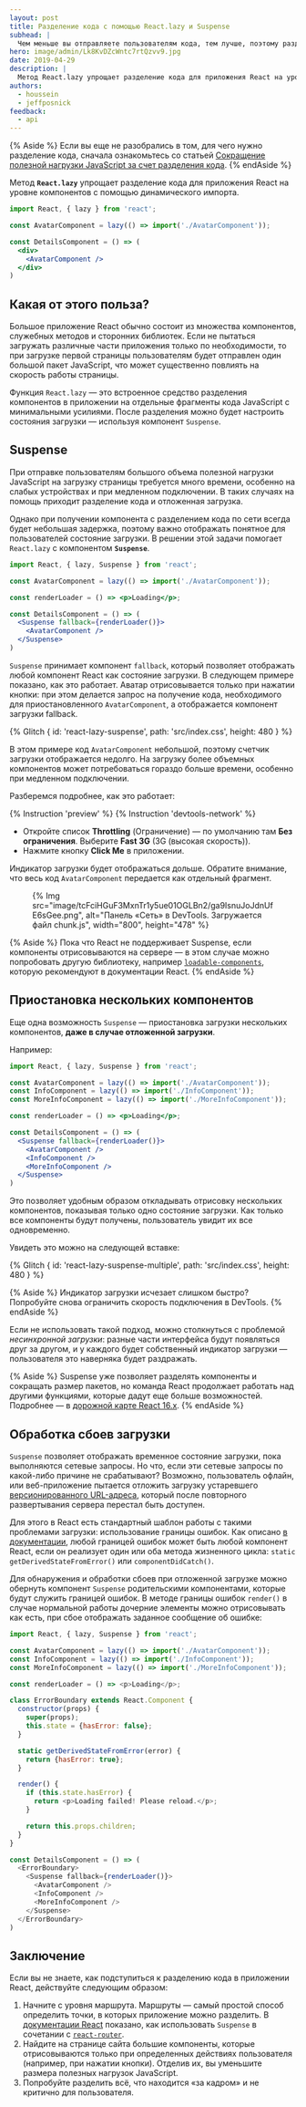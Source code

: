 ```yaml
---
layout: post
title: Разделение кода с помощью React.lazy и Suspense
subhead: |
  Чем меньше вы отправляете пользователям кода, тем лучше, поэтому разделяйте пакеты, чтобы не отправлять ненужный код!
hero: image/admin/Lk8KvDZcWntc7rtQzvv9.jpg
date: 2019-04-29
description: |
  Метод React.lazy упрощает разделение кода для приложения React на уровне компонентов с помощью динамического импорта. Вместе с Suspense он позволяет отображать пользователям соответствующее состояние загрузки.
authors:
  - houssein
  - jeffposnick
feedback:
  - api
---
```


{% Aside %}
Если вы еще не разобрались в том, для чего нужно разделение кода, сначала
ознакомьтесь со статьей
[Сокращение полезной нагрузки JavaScript за счет разделения кода](/reduce-javascript-payloads-with-code-splitting).
{% endAside %}

Метод **`React.lazy`** упрощает разделение кода для приложения React на уровне
компонентов с помощью динамического импорта.

```jsx
import React, { lazy } from 'react';

const AvatarComponent = lazy(() => import('./AvatarComponent'));

const DetailsComponent = () => (
  <div>
    <AvatarComponent />
  </div>
)
```

## Какая от этого польза?

Большое приложение React обычно состоит из множества компонентов,
служебных методов и сторонних библиотек. Если не пытаться загружать
различные части приложения только по необходимости, то при загрузке
первой страницы пользователям будет отправлен один большой
пакет JavaScript, что может существенно повлиять на скорость работы страницы.

Функция `React.lazy` — это встроенное средство разделения компонентов
в приложении на отдельные фрагменты кода JavaScript с минимальными усилиями. После
разделения можно будет настроить состояния загрузки — используя компонент
`Suspense`.

## Suspense

При отправке пользователям большого объема полезной нагрузки JavaScript
на загрузку страницы требуется много времени, особенно на слабых устройствах
и при медленном подключении. В таких случаях на помощь приходит разделение кода
и отложенная загрузка.

Однако при получении компонента с разделением кода по сети всегда будет
небольшая задержка, поэтому важно отображать понятное для пользователей
состояние загрузки. В решении этой задачи помогает `React.lazy` с компонентом
**`Suspense`**.

```jsx
import React, { lazy, Suspense } from 'react';

const AvatarComponent = lazy(() => import('./AvatarComponent'));

const renderLoader = () => <p>Loading</p>;

const DetailsComponent = () => (
  <Suspense fallback={renderLoader()}>
    <AvatarComponent />
  </Suspense>
)
```

`Suspense` принимает компонент `fallback`, который позволяет отображать
любой компонент React как состояние загрузки. В следующем примере показано, как это работает.
Аватар отрисовывается только при нажатии кнопки: при этом делается
запрос на получение кода, необходимого для приостановленного `AvatarComponent`,
а отображается компонент загрузки fallback.

{% Glitch {
id: 'react-lazy-suspense',
path: 'src/index.css',
height: 480
} %}

В этом примере код `AvatarComponent` небольшой, поэтому
счетчик загрузки отображается недолго. На загрузку
более объемных компонентов может потребоваться гораздо
больше времени, особенно при медленном подключении.

Разберемся подробнее, как это работает:

{% Instruction 'preview' %}
{% Instruction 'devtools-network' %}
- Откройте список **Throttling** (Ограничение) — по умолчанию там **Без ограничения**. Выберите **Fast 3G** (3G (высокая скорость)).
- Нажмите кнопку **Click Me** в приложении.

Индикатор загрузки будет отображаться дольше. Обратите внимание, что весь код
`AvatarComponent` передается как отдельный фрагмент.

<figure>
  {% Img src="image/tcFciHGuF3MxnTr1y5ue01OGLBn2/ga9IsnuJoJdnUfE6sGee.png", alt="Панель «Сеть» в DevTools. Загружается файл chunk.js", width="800", height="478" %}
</figure>

{% Aside %}
Пока что React не поддерживает Suspense, если компоненты отрисовываются
на сервере — в этом случае можно попробовать другую библиотеку,
например
[`loadable-components`](https://www.smooth-code.com/open-source/loadable-components/docs/server-side-rendering/),
которую рекомендуют в документации React.
{% endAside %}

## Приостановка нескольких компонентов

Еще одна возможность `Suspense` — приостановка загрузки нескольких
компонентов, **даже в случае отложенной загрузки**.

Например:

```jsx
import React, { lazy, Suspense } from 'react';

const AvatarComponent = lazy(() => import('./AvatarComponent'));
const InfoComponent = lazy(() => import('./InfoComponent'));
const MoreInfoComponent = lazy(() => import('./MoreInfoComponent'));

const renderLoader = () => <p>Loading</p>;

const DetailsComponent = () => (
  <Suspense fallback={renderLoader()}>
    <AvatarComponent />
    <InfoComponent />
    <MoreInfoComponent />
  </Suspense>
)
```

Это позволяет удобным образом откладывать отрисовку нескольких компонентов,
показывая только одно состояние загрузки. Как только все компоненты будут получены,
пользователь увидит их все одновременно.

Увидеть это можно на следующей вставке:

{% Glitch {
id: 'react-lazy-suspense-multiple',
path: 'src/index.css',
height: 480
} %}

{% Aside %}
Индикатор загрузки исчезает слишком быстро?
Попробуйте снова ограничить скорость подключения в DevTools.
{% endAside %}

Если не использовать такой подход, можно столкнуться с проблемой
_несинхронной загрузки_: разные части интерфейса будут появляться
друг за другом, и у каждого будет собственный индикатор загрузки — пользователя это наверняка будет раздражать.

{% Aside %}
Suspense уже позволяет разделять компоненты и сокращать размер пакетов,
но команда React продолжает работать над другими функциями, которые
дадут еще больше возможностей. Подробнее —
в
[дорожной карте React 16.x](https://reactjs.org/blog/2018/11/27/react-16-roadmap.html).
{% endAside %}

## Обработка сбоев загрузки

`Suspense` позволяет отображать временное состояние загрузки,
пока выполняются сетевые запросы. Но что, если эти сетевые запросы
по какой-либо причине не срабатывают? Возможно, пользователь офлайн, или веб-приложение пытается
отложить загрузку устаревшего [версионированного URL-адреса](/http-cache/#long-lived-caching-for-versioned-urls),
который после повторного развертывания сервера перестал быть доступен.

Для этого в React есть стандартный шаблон работы с такими проблемами загрузки:
использование границы ошибок. Как описано [в документации](https://reactjs.org/docs/error-boundaries.html), любой
границей ошибок может быть любой компонент React, если он реализует один или оба
метода жизненного цикла: `static getDerivedStateFromError()` или
`componentDidCatch()`.

Для обнаружения и обработки сбоев при отложенной загрузке можно обернуть компонент
`Suspense` родительскими компонентами, которые будут служить границей ошибок. В методе
границы ошибок `render()` в случае нормальной работы дочерние элементы можно
отрисовывать как есть, при сбое отображать заданное сообщение об ошибке:

```js
import React, { lazy, Suspense } from 'react';

const AvatarComponent = lazy(() => import('./AvatarComponent'));
const InfoComponent = lazy(() => import('./InfoComponent'));
const MoreInfoComponent = lazy(() => import('./MoreInfoComponent'));

const renderLoader = () => <p>Loading</p>;

class ErrorBoundary extends React.Component {
  constructor(props) {
    super(props);
    this.state = {hasError: false};
  }

  static getDerivedStateFromError(error) {
    return {hasError: true};
  }

  render() {
    if (this.state.hasError) {
      return <p>Loading failed! Please reload.</p>;
    }

    return this.props.children;
  }
}

const DetailsComponent = () => (
  <ErrorBoundary>
    <Suspense fallback={renderLoader()}>
      <AvatarComponent />
      <InfoComponent />
      <MoreInfoComponent />
    </Suspense>
  </ErrorBoundary>
)
```

## Заключение

Если вы не знаете, как подступиться к разделению кода в приложении React,
действуйте следующим образом:

1. Начните с уровня маршрута. Маршруты — самый простой способ определить точки,
   в которых приложение можно разделить. В
   [документации React](https://reactjs.org/docs/code-splitting.html#route-based-code-splitting)
   показано, как использовать `Suspense` в сочетании с
   [`react-router`](https://github.com/ReactTraining/react-router).
2. Найдите на странице сайта большие компоненты, которые отрисовываются только
   при определенных действиях пользователя (например, при нажатии кнопки). Отделив их,
   вы уменьшите размера полезных нагрузок JavaScript.
3. Попробуйте разделить всё, что находится «за кадром» и не критично
   для пользователя.

